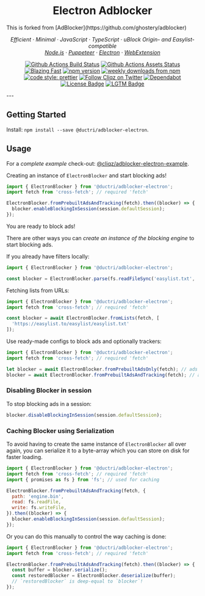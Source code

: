 <h1 align="center">Electron Adblocker</h2>
This is forked from [AdBlocker](https://github.com/ghostery/adblocker)

<p align="center">
  <em>
    Efficient
    · Minimal
    · JavaScript
    · TypeScript
    · uBlock Origin- and Easylist-compatible
  </em>
  <br />
  <em>
    <a href="https://github.com/ductridev/adblocker/tree/master/packages/adblocker">Node.js</a>
    · <a href="https://github.com/ductridev/adblocker/tree/master/packages/adblocker-puppeteer">Puppeteer</a>
    · <a href="https://github.com/ductridev/adblocker/tree/master/packages/adblocker-electron">Electron</a>
    · <a href="https://github.com/ductridev/adblocker/tree/master/packages/adblocker-webextension">WebExtension</a>
  </em>
</p>

<p align="center">
  <a href="https://github.com/ductridev/adblocker/actions?query=workflow%3ATests">
    <img alt="Github Actions Build Status" src="https://img.shields.io/github/workflow/status/ductridev/adblocker/Tests?label=tests&style=flat-square"></a>
  <a href="https://github.com/ductridev/adblocker/actions?query=workflow%3Assets">
    <img alt="Github Actions Assets Status" src="https://img.shields.io/github/workflow/status/ductridev/adblocker/Assets?label=assets&style=flat-square"></a>
  <a href="https://twitter.com/acdlite/status/974390255393505280">
    <img alt="Blazing Fast" src="https://img.shields.io/badge/speed-blazing%20%F0%9F%94%A5-brightgreen.svg?style=flat-square"></a>
  <a href="https://www.npmjs.com/package/@ductri/adblocker">
    <img alt="npm version" src="https://img.shields.io/npm/v/@ductri/adblocker.svg?style=flat-square"></a>
  <a href="https://www.npmjs.com/package/@ductri/adblocker">
    <img alt="weekly downloads from npm" src="https://img.shields.io/npm/dw/@ductri/adblocker.svg?style=flat-square"></a>
  <br/>
  <a href="#badge">
    <img alt="code style: prettier" src="https://img.shields.io/badge/code_style-prettier-ff69b4.svg?style=flat-square"></a>
  <a href="https://twitter.com/cliqz">
    <img alt="Follow Cliqz on Twitter" src="https://img.shields.io/twitter/follow/cliqz.svg?label=follow+cliqz&style=flat-square"></a>
  <a href="https://github.com/ductridev/adblocker">
    <img alt="Dependabot" src="https://img.shields.io/badge/dependabot-enabled-brightgreen?logo=dependabot&style=flat-square"></a>
  <a href="https://github.com/ductridev/adblocker/blob/master/LICENSE">
    <img alt="License Badge" src="https://img.shields.io/github/license/ductridev/adblocker?style=flat-square"></a>
  <a href="https://lgtm.com/projects/g/ductridev/adblocker?mode=list">
    <img alt="LGTM Badge" src="https://img.shields.io/lgtm/alerts/github/ductridev/adblocker?style=flat-square"></a>
</p>
---

## Getting Started

Install: `npm install --save @ductri/adblocker-electron`.

## Usage

For a *complete example* check-out: [@cliqz/adblocker-electron-example](https://github.com/ductridev/adblocker/tree/master/packages/adblocker-electron-example).

Creating an instance of `ElectronBlocker` and start blocking ads!

```javascript
import { ElectronBlocker } from '@ductri/adblocker-electron';
import fetch from 'cross-fetch'; // required 'fetch'

ElectronBlocker.fromPrebuiltAdsAndTracking(fetch).then((blocker) => {
  blocker.enableBlockingInSession(session.defaultSession);
});
```

You are ready to block ads!

There are other ways you can *create an instance of the blocking engine* to
start blocking ads.

If you already have filters locally:
```javascript
import { ElectronBlocker } from '@ductri/adblocker-electron';

const blocker = ElectronBlocker.parse(fs.readFileSync('easylist.txt', 'utf-8'));
```

Fetching lists from URLs:
```javascript
import { ElectronBlocker } from '@ductri/adblocker-electron';
import fetch from 'cross-fetch'; // required 'fetch'

const blocker = await ElectronBlocker.fromLists(fetch, [
  'https://easylist.to/easylist/easylist.txt'
]);
```

Use ready-made configs to block ads and optionally trackers:
```javascript
import { ElectronBlocker } from '@ductri/adblocker-electron';
import fetch from 'cross-fetch'; // required 'fetch'

let blocker = await ElectronBlocker.fromPrebuiltAdsOnly(fetch); // ads only
blocker = await ElectronBlocker.fromPrebuiltAdsAndTracking(fetch); // ads and tracking
```

### Disabling Blocker in session

To stop blocking ads in a session:

```javascript
blocker.disableBlockingInSession(session.defaultSession);
```

### Caching Blocker using Serialization

To avoid having to create the same instance of `ElectronBlocker` all over again,
you can serialize it to a byte-array which you can store on disk for faster
loading.

```javascript
import { ElectronBlocker } from '@ductri/adblocker-electron';
import fetch from 'cross-fetch'; // required 'fetch'
import { promises as fs } from 'fs'; // used for caching

ElectronBlocker.fromPrebuiltAdsAndTracking(fetch, {
  path: 'engine.bin',
  read: fs.readFile,
  write: fs.writeFile,
}).then((blocker) => {
  blocker.enableBlockingInSession(session.defaultSession);
});
```

Or you can do this manually to control the way caching is done:

```javascript
import { ElectronBlocker } from '@ductri/adblocker-electron';
import fetch from 'cross-fetch'; // required 'fetch'

ElectronBlocker.fromPrebuiltAdsAndTracking(fetch).then((blocker) => {
  const buffer = blocker.serialize();
  const restoredBlocker = ElectronBlocker.deserialize(buffer);
  // `restoredBlocker` is deep-equal to `blocker`!
});
```
